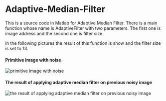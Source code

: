 # Adaptive-Median-Filter
This is a source code in Matlab for Adaptive Median Filter. There is a main function whose name is AdaptiveFilter with two parameters. 
The first one is image address and the second one is filter size.

In the following pictures the result of this function is show and the filter size is set to 13.

#### Primitive image with noise

![primitive image with noise](https://user-images.githubusercontent.com/15813546/31782356-873413f4-b507-11e7-8c72-b5ffed70b9d2.png)

#### The result of applying adaptive median filter on previous noisy image

![the result of applying adaptive median filter on previous noisy image](https://user-images.githubusercontent.com/15813546/31782357-875cbd7c-b507-11e7-9561-f5fd066e2384.png)
